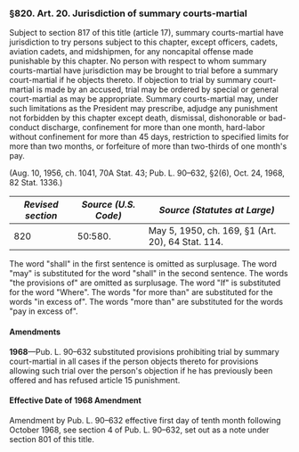 ### §820. Art. 20. Jurisdiction of summary courts-martial ###

Subject to section 817 of this title (article 17), summary courts-martial have jurisdiction to try persons subject to this chapter, except officers, cadets, aviation cadets, and midshipmen, for any noncapital offense made punishable by this chapter. No person with respect to whom summary courts-martial have jurisdiction may be brought to trial before a summary court-martial if he objects thereto. If objection to trial by summary court-martial is made by an accused, trial may be ordered by special or general court-martial as may be appropriate. Summary courts-martial may, under such limitations as the President may prescribe, adjudge any punishment not forbidden by this chapter except death, dismissal, dishonorable or bad-conduct discharge, confinement for more than one month, hard-labor without confinement for more than 45 days, restriction to specified limits for more than two months, or forfeiture of more than two-thirds of one month's pay.

(Aug. 10, 1956, ch. 1041, 70A Stat. 43; Pub. L. 90–632, §2(6), Oct. 24, 1968, 82 Stat. 1336.)

|*Revised section*|*Source (U.S. Code)*|          *Source (Statutes at Large)*           |
|-----------------|--------------------|-------------------------------------------------|
|       820       |      50:580.       |May 5, 1950, ch. 169, §1 (Art. 20), 64 Stat. 114.|

The word "shall" in the first sentence is omitted as surplusage. The word "may" is substituted for the word "shall" in the second sentence. The words "the provisions of" are omitted as surplusage. The word "If" is substituted for the word "Where". The words "for more than" are substituted for the words "in excess of". The words "more than" are substituted for the words "pay in excess of".

#### Amendments ####

**1968**—Pub. L. 90–632 substituted provisions prohibiting trial by summary court-martial in all cases if the person objects thereto for provisions allowing such trial over the person's objection if he has previously been offered and has refused article 15 punishment.

#### Effective Date of 1968 Amendment ####

Amendment by Pub. L. 90–632 effective first day of tenth month following October 1968, see section 4 of Pub. L. 90–632, set out as a note under section 801 of this title.